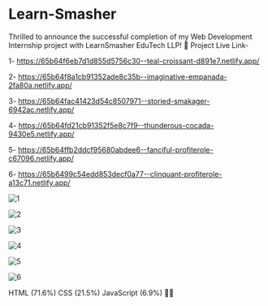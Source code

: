 # Learn-Smasher
Thrilled to announce the successful completion of my Web Development Internship project with LearnSmasher EduTech LLP! 🎉
Project Live Link-

1- https://65b64f6eb7d1d855d5756c30--teal-croissant-d891e7.netlify.app/

2- https://65b64f8a1cb91352ade8c35b--imaginative-empanada-2fa80a.netlify.app/

3- https://65b64fac41423d54c8507971--storied-smakager-6942ac.netlify.app/

4- https://65b64fd21cb91352f5e8c7f9--thunderous-cocada-9430e5.netlify.app/

5- https://65b64ffb2ddcf95680abdee6--fanciful-profiterole-c67096.netlify.app/

6- https://65b6499c54edd853decf0a77--clinquant-profiterole-a13c71.netlify.app/

![1](https://github.com/abhisek2004/Learn-Smasher/assets/117925314/fe50ef19-8957-49df-9b46-e872c525b508)


![2](https://github.com/abhisek2004/Learn-Smasher/assets/117925314/6d22f62f-b9f3-410a-ad6d-585dd785b5e2)


![3](https://github.com/abhisek2004/Learn-Smasher/assets/117925314/639de079-c131-4cf2-8e95-15b8e4117998)


![4](https://github.com/abhisek2004/Learn-Smasher/assets/117925314/2d3ac223-e5a2-4b05-87eb-e028d455d12a)


![5](https://github.com/abhisek2004/Learn-Smasher/assets/117925314/ac14a511-cfa5-4210-a26e-2ac89ad132e0)


![6](https://github.com/abhisek2004/Learn-Smasher/assets/117925314/5d35d432-bb25-437e-96e9-774e2e3f144b)

HTML (71.6%)
CSS (21.5%)
JavaScript (6.9%)
🙌🚀
